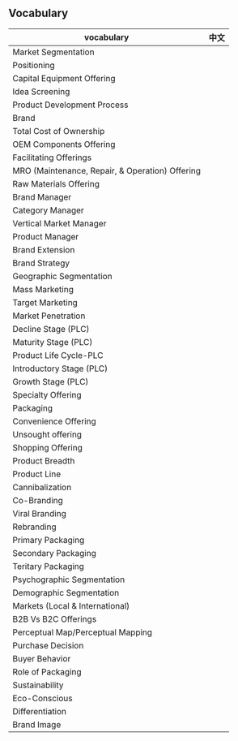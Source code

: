 ## Vocabulary





| vocabulary                                      | 中文 |
| ----------------------------------------------- | ---- |
| Market Segmentation                             |      |
| Positioning                                     |      |
| Capital Equipment Offering                      |      |
| Idea Screening                                  |      |
| Product Development Process                     |      |
| Brand                                           |      |
| Total Cost of Ownership                         |      |
| OEM Components Offering                         |      |
| Facilitating Offerings                          |      |
| MRO (Maintenance, Repair, & Operation) Offering |      |
| Raw Materials Offering                          |      |
| Brand Manager                                   |      |
| Category Manager                                |      |
| Vertical Market Manager                         |      |
| Product Manager                                 |      |
| Brand Extension                                 |      |
| Brand Strategy                                  |      |
| Geographic Segmentation                         |      |
| Mass Marketing                                  |      |
| Target Marketing                                |      |
| Market Penetration                              |      |
| Decline Stage (PLC)                             |      |
| Maturity Stage (PLC)                            |      |
| Product Life Cycle-PLC                          |      |
| Introductory Stage (PLC)                        |      |
| Growth Stage (PLC)                              |      |
| Specialty Offering                              |      |
| Packaging                                       |      |
| Convenience Offering                            |      |
| Unsought offering                               |      |
| Shopping Offering                               |      |
| Product Breadth                                 |      |
| Product Line                                    |      |
| Cannibalization                                 |      |
| Co-Branding                                     |      |
| Viral Branding                                  |      |
| Rebranding                                      |      |
| Primary Packaging                               |      |
| Secondary Packaging                             |      |
| Teritary Packaging                              |      |
| Psychographic Segmentation                      |      |
| Demographic Segmentation                        |      |
| Markets (Local & International)                 |      |
| B2B Vs B2C Offerings                            |      |
| Perceptual Map/Perceptual Mapping               |      |
| Purchase Decision                               |      |
| Buyer Behavior                                  |      |
| Role of Packaging                               |      |
| Sustainability                                  |      |
| Eco-Conscious                                   |      |
| Differentiation                                 |      |
| Brand Image                                     |      |